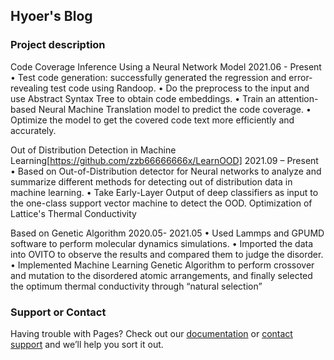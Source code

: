 ## Hyoer's Blog

### Project description
Code Coverage Inference Using a Neural Network Model 2021.06 - Present
• Test code generation: successfully generated the regression and error-revealing test code using Randoop.
• Do the preprocess to the input and use Abstract Syntax Tree to obtain code embeddings.
• Train an attention-based Neural Machine Translation model to predict the code coverage.
• Optimize the model to get the covered code text more efficiently and accurately.


Out of Distribution Detection in Machine Learning[https://github.com/zzb66666666x/LearnOOD] 2021.09 – Present
• Based on Out-of-Distribution detector for Neural networks to analyze and summarize different methods for detecting
out of distribution data in machine learning.
• Take Early-Layer Output of deep classifiers as input to the one-class support vector machine to detect the OOD. Optimization of Lattice's Thermal Conductivity 


Based on Genetic Algorithm 2020.05- 2021.05
• Used Lammps and GPUMD software to perform molecular dynamics simulations.
• Imported the data into OVITO to observe the results and compared them to judge the disorder.
• Implemented Machine Learning Genetic Algorithm to perform crossover and mutation to the disordered atomic
arrangements, and finally selected the optimum thermal conductivity through “natural selection”



### Support or Contact

Having trouble with Pages? Check out our [documentation](https://docs.github.com/categories/github-pages-basics/) or [contact support](https://support.github.com/contact) and we’ll help you sort it out.
